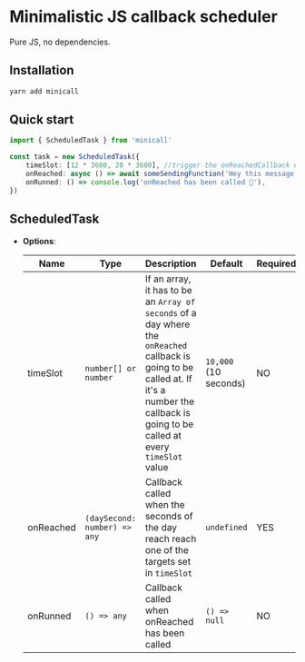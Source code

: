 # Minimalistic JS callback scheduler

Pure JS, no dependencies.

## Installation
```sh
yarn add minicall
```

## Quick start
```ts
import { ScheduledTask } from 'minicall'

const task = new ScheduledTask({
    timeSlot: [12 * 3600, 20 * 3600], //trigger the onReachedCallback every day, at 12 noon and 20pm 
    onReached: async () => await someSendingFunction('Hey this message has been sent from a scheduled task!'),
    onRunned: () => console.log('onReached has been called 🎉'),
})
```

## ScheduledTask

- **Options**:

    | Name | Type | Description | Default | Required
    | -- | -- | -- | -- | -- |
    | timeSlot |`number[] or number` | If an array, it has to be an `Array of seconds` of a day where the `onReached` callback is going to be called at. If it's a number the callback is going to be called at every `timeSlot` value | `10,000` (10 seconds) | NO
    | onReached |`(daySecond: number) => any` | Callback called when the seconds of the day reach reach one of the targets set in `timeSlot` | `undefined` | YES 
    | onRunned |`() => any` | Callback called when onReached has been called | `() => null` | NO 

